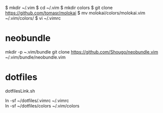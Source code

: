 $ mkdir ~/.vim
$ cd ~/.vim
$ mkdir colors
$ git clone https://github.com/tomasr/molokai
$ mv molokai/colors/molokai.vim ~/.vim/colors/
$ vi ~/.vimrc

# neobundle
mkdir -p ~.vim/bundle
git clone https://github.com/Shougo/neobundle.vim ~/.vim/bundle/neobundle.vim

# dotfiles
dotfilesLink.sh

ln -sf ~/dotfiles/.vimrc ~/.vimrc  
ln -sf ~/dotfiles/colors ~/.vim/colors
